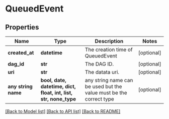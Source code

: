 # QueuedEvent


## Properties
Name | Type | Description | Notes
------------ | ------------- | ------------- | -------------
**created_at** | **datetime** | The creation time of QueuedEvent | [optional] 
**dag_id** | **str** | The DAG ID. | [optional] 
**uri** | **str** | The datata uri. | [optional] 
**any string name** | **bool, date, datetime, dict, float, int, list, str, none_type** | any string name can be used but the value must be the correct type | [optional]

[[Back to Model list]](../README.md#documentation-for-models) [[Back to API list]](../README.md#documentation-for-api-endpoints) [[Back to README]](../README.md)


